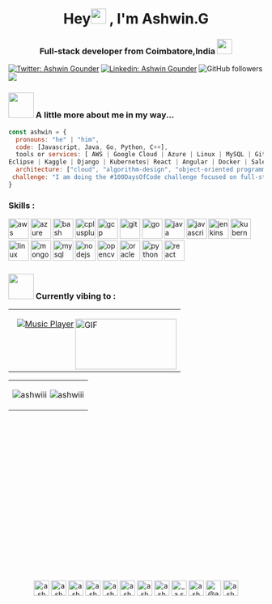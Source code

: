 <h1 align="center">Hey<img src="https://media.giphy.com/media/hvRJCLFzcasrR4ia7z/giphy.gif" width="30px"> , I'm Ashwin.G </h1>
<h3 align="center">Full-stack developer from Coimbatore,India <img src="https://media.giphy.com/media/WUlplcMpOCEmTGBtBW/giphy.gif" width="30"> </h3>


[![Twitter: Ashwin Gounder](https://img.shields.io/twitter/follow/ashwin_gounder?style=social)](https://twitter.com/ashwin_gounder)
[![Linkedin: Ashwin Gounder](https://img.shields.io/badge/-ashwin2125-blue?style=flat-square&logo=Linkedin&logoColor=white&link=https://www.linkedin.com/in/ashwin2125/)](https://www.linkedin.com/in/ashwin2125/)
![GitHub followers](https://img.shields.io/github/followers/ashwiii?label=Follow&style=social)
![](https://visitor-badge.glitch.me/badge?page_id=ashwiii.ashwiii)


### <img src="https://media.giphy.com/media/VgCDAzcKvsR6OM0uWg/giphy.gif" width="50" > A little more about me in my way...  

```javascript
const ashwin = {
  pronouns: "he" | "him",
  code: [Javascript, Java, Go, Python, C++],
  tools or services: [ AWS | Google Cloud | Azure | Linux | MySQL | Git | Jenkins | Unity 3D
Eclipse | Kaggle | Django | Kubernetes| React | Angular | Docker | Salesforce CRM],
  architecture: ["cloud", "algorithm-design", "object-oriented programming"],
 challenge: "I am doing the #100DaysOfCode challenge focused on full-stack development"
}
```
### Skills :
<!-- BLOG-POST-LIST:START -->
<!-- BLOG-POST-LIST:END -->
<p align="left"><img src="https://devicons.github.io/devicon/devicon.git/icons/amazonwebservices/amazonwebservices-original-wordmark.svg" alt="aws" width="40" height="40"/>         <img src="https://www.vectorlogo.zone/logos/microsoft_azure/microsoft_azure-icon.svg" alt="azure" width="40" height="40"/> <img src="https://www.vectorlogo.zone/logos/gnu_bash/gnu_bash-icon.svg" alt="bash" width="40" height="40"/>       <img src="https://devicons.github.io/devicon/devicon.git/icons/cplusplus/cplusplus-original.svg" alt="cplusplus" width="40" height="40"/>      <img src="https://www.vectorlogo.zone/logos/google_cloud/google_cloud-icon.svg" alt="gcp" width="40" height="40"/>     <img src="https://www.vectorlogo.zone/logos/git-scm/git-scm-icon.svg" alt="git" width="40" height="40"/>      <img src="https://devicons.github.io/devicon/devicon.git/icons/go/go-original.svg" alt="go" width="40" height="40"/>     <img src="https://devicons.github.io/devicon/devicon.git/icons/java/java-original-wordmark.svg" alt="java" width="40" height="40"/>       <img src="https://devicons.github.io/devicon/devicon.git/icons/javascript/javascript-original.svg" alt="javascript" width="40" height="40"/>      <img src="https://www.vectorlogo.zone/logos/jenkins/jenkins-icon.svg" alt="jenkins" width="40" height="40"/> <img src="https://www.vectorlogo.zone/logos/kubernetes/kubernetes-icon.svg" alt="kubernetes" width="40" height="40"/> <img src="https://devicons.github.io/devicon/devicon.git/icons/linux/linux-original.svg" alt="linux" width="40" height="40"/> <img src="https://devicons.github.io/devicon/devicon.git/icons/mongodb/mongodb-original-wordmark.svg" alt="mongodb" width="40" height="40"/> <img src="https://devicons.github.io/devicon/devicon.git/icons/mysql/mysql-original-wordmark.svg" alt="mysql" width="40" height="40"/> <img src="https://devicons.github.io/devicon/devicon.git/icons/nodejs/nodejs-original-wordmark.svg" alt="nodejs" width="40" height="40"/> <img src="https://www.vectorlogo.zone/logos/opencv/opencv-icon.svg" alt="opencv" width="40" height="40"/> <img src="https://devicons.github.io/devicon/devicon.git/icons/oracle/oracle-original.svg" alt="oracle" width="40" height="40"/> <img src="https://devicons.github.io/devicon/devicon.git/icons/python/python-original.svg" alt="python" width="40" height="40"/> <img src="https://devicons.github.io/devicon/devicon.git/icons/react/react-original-wordmark.svg" alt="react" width="40" height="40"/>
 
### <img src="https://media.giphy.com/media/12oufCB0MyZ1Go/giphy.gif" width="50"> Currently vibing to : 
<table width="100%">
  
  <tr>
    
  <td width="%100">
  
&nbsp; [![Music Player](https://novatorem.ashwiii.vercel.app/api/spotify)](https://open.spotify.com/user/o1btbyhr9x88md7vhaottrpnx)
 <img align="right" alt="GIF" src="https://github.com/abhisheknaiidu/abhisheknaiidu/blob/master/code.gif?raw=true" width="200" height="100" />
</tr></td> </table>

<table width="100%">
  
  <tr>
    
  <td width="%100">
<p align="left"><img align="left" src="https://github-readme-stats.vercel.app/api/top-langs/?username=ashwiii&layout=compact&hide=html" alt="ashwiii" /><img align="right" src="https://github-readme-stats.vercel.app/api?username=ashwiii&show_icons=true" alt="ashwiii" /><br>
  </p></td></tr></table>
  <br>
  <br>
  <br>
  <br>
  <br>
  <br>
  <p align = "center">
  <br>
  <br>
  <br>
    <br>
  <br>
  <br>
  <br>
  <br>
  <br><br>
  <br>
  <br> 
<a href="https://codepen.io/ashwxn" target="blank"><img align="center" src="https://cdn.jsdelivr.net/npm/simple-icons@3.0.1/icons/codepen.svg" alt="ashwxn" height="30" width="30" /></a>
<a href="https://dev.to/ashwxn" target="blank"><img align="center" src="https://cdn.jsdelivr.net/npm/simple-icons@3.0.1/icons/dev-dot-to.svg" alt="ashwxn" height="30" width="30" /></a>
<a href="https://twitter.com/ashwin_gounder" target="blank"><img align="center" src="https://cdn.jsdelivr.net/npm/simple-icons@3.0.1/icons/twitter.svg" alt="ashwin_gounder" height="30" width="30" /></a>
<a href="https://linkedin.com/in/ashwin2125" target="blank"><img align="center" src="https://cdn.jsdelivr.net/npm/simple-icons@3.0.1/icons/linkedin.svg" alt="ashwin2125" height="30" width="30" /></a>
<a href="https://stackoverflow.com/users/ashwin-gounder" target="blank"><img align="center" src="https://cdn.jsdelivr.net/npm/simple-icons@3.0.1/icons/stackoverflow.svg" alt="ashwin-gounder" height="30" width="30" /></a> 
<a href="https://codesandbox.com/ashwxn" target="blank"><img align="center" src="https://cdn.jsdelivr.net/npm/simple-icons@3.0.1/icons/codesandbox.svg" alt="ashwxn" height="30" width="30" /></a>
<a href="https://kaggle.com/ashwxn" target="blank"><img align="center" src="https://cdn.jsdelivr.net/npm/simple-icons@3.0.1/icons/kaggle.svg" alt="ashwxn" height="30" width="30" /></a>
<a href="https://fb.com/ashwinyaal" target="blank"><img align="center" src="https://cdn.jsdelivr.net/npm/simple-icons@3.0.1/icons/facebook.svg" alt="ashwinyaal" height="30" width="30" /></a>
<a href="https://instagram.com/_a.s_h.w_i.n_" target="blank"><img align="center" src="https://cdn.jsdelivr.net/npm/simple-icons@3.0.1/icons/instagram.svg" alt="_a.s_h.w_i.n_" height="30" width="30" /></a>
<a href="https://dribbble.com/ashwxn" target="blank"><img align="center" src="https://cdn.jsdelivr.net/npm/simple-icons@3.0.1/icons/dribbble.svg" alt="ashwxn" height="30" width="30" /></a>
<a href="https://medium.com/@ashwxn" target="blank"><img align="center" src="https://cdn.jsdelivr.net/npm/simple-icons@3.0.1/icons/medium.svg" alt="@ashwxn" height="30" width="30" /></a>
<a href="https://www.youtube.com/c/ashwing" target="blank"><img align="center" src="https://cdn.jsdelivr.net/npm/simple-icons@3.0.1/icons/youtube.svg" alt="ashwing" height="30" width="30" /></a>
  </p>
